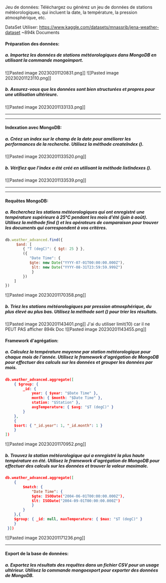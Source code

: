 Jeu de données: Téléchargez ou générez un jeu de données de stations météorologiques, qui incluent la date, la température, la pression atmosphérique, etc.

DataSet Utiliser:
https://www.kaggle.com/datasets/mnassrib/jena-weather-dataset
~894k Documents


#### Préparation des données:
##### a. Importez les données de stations météorologiques dans MongoDB en utilisant la commande mongoimport.

![[Pasted image 20230201120831.png]]
![[Pasted image 20230201123110.png]]





##### b. Assurez-vous que les données sont bien structurées et propres pour une utilisation ultérieure.
![[Pasted image 20230201133133.png]]




----
---
#### Indexation avec MongoDB:
##### a. Créez un index sur le champ de la date pour améliorer les performances de la recherche. Utilisez la méthode createIndex ().

![[Pasted image 20230201133520.png]]

##### b. Vérifiez que l'index a été créé en utilisant la méthode listIndexes ().

![[Pasted image 20230201133539.png]]

---
---
#### Requêtes MongoDB:
##### a. Recherchez les stations météorologiques qui ont enregistré une température supérieure à 25°C pendant les mois d'été (juin à août). Utilisez la méthode find () et les opérateurs de comparaison pour trouver les documents qui correspondent à vos critères.


 ```Javascript
db.weather_advanced.find({
     $and: [
        { "T (degC)": { $gt: 25 } },
        ({
           "Date Time": { 
           $gte: new Date("YYYY-07-01T00:00:00.000Z"),
            $lt: new Date("YYYY-08-31T23:59:59.999Z") 
            }
        })
    ]
})
```
![[Pasted image 20230201170358.png]]



##### b. Triez les stations météorologiques par pression atmosphérique, du plus élevé au plus bas. Utilisez la méthode sort () pour trier les résultats.
![[Pasted image 20230201143401.png]]
J'ai du utiliser limit(10) car il ne PEUT PAS afficher 894k Doc
![[Pasted image 20230201143455.png]]



#### Framework d'agrégation:
##### a. Calculez la température moyenne par station météorologique pour chaque mois de l'année. Utilisez le framework d'agrégation de MongoDB pour effectuer des calculs sur les données et grouper les données par mois.

``` JSON
db.weather_advanced.aggregate([
	{ $group: {
		_id: {
			year: { $year: "$Date Time" },
			month: { $month: "$Date Time" },
			station: "$Station" },
			avgTemperature: { $avg: "$T (degC)" }
		}
	},
	{
	$sort: { "_id.year": 1, "_id.month": 1 }
	}
])
```
![[Pasted image 20230201170952.png]]


##### b. Trouvez la station météorologique qui a enregistré la plus haute température en été. Utilisez le framework d'agrégation de MongoDB pour effectuer des calculs sur les données et trouver la valeur maximale.

```JSON
db.weather_advanced.aggregate([
	{ 
		$match: {
			"Date Time": {
			$gte: ISODate("2004-06-01T00:00:00.000Z"),
			$lt: ISODate("2004-09-01T00:00:00.000Z")
			}
		}
	},{
	$group: { _id: null, maxTemperature: { $max: "$T (degC)" }
	}
 }])
```
![[Pasted image 20230201171236.png]]


---
#### Export de la base de données:
##### a. Exportez les résultats des requêtes dans un fichier CSV pour un usage ultérieur. Utilisez la commande mongoexport pour exporter des données de MongoDB.

